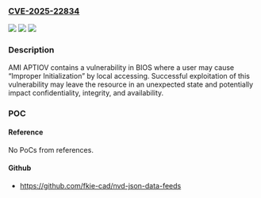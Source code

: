 ### [CVE-2025-22834](https://cve.mitre.org/cgi-bin/cvename.cgi?name=CVE-2025-22834)
![](https://img.shields.io/static/v1?label=Product&message=AptioV&color=blue)
![](https://img.shields.io/static/v1?label=Version&message=AptioV_5.0%20&color=brightgreen)
![](https://img.shields.io/static/v1?label=Vulnerability&message=CWE-665%20Improper%20Initialization&color=brightgreen)

### Description

AMI APTIOV contains a vulnerability in BIOS where a user may cause “Improper Initialization” by local accessing. Successful exploitation of this vulnerability may leave the resource in an unexpected state and potentially impact confidentiality, integrity, and availability.

### POC

#### Reference
No PoCs from references.

#### Github
- https://github.com/fkie-cad/nvd-json-data-feeds

